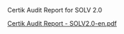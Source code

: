 Certik Audit Report for SOLV 2.0

[Certik Audit Report - SOLV2.0-en.pdf](https://github.com/solv-finance/Audit/blob/main/Certik/REP-Solv-Protocol-2021-09-30.pdf)
